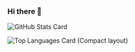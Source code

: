 ### Hi there 👋
![GitHub Stats Card](https://github-readme-stats.vercel.app/api?username=nagaoka1166)

![Top Languages Card (Compact layout)](https://github-readme-stats.vercel.app/api/top-langs/?username=nagaoka1166&layout=compact)
<!--
**nagaoka1166/nagaoka1166** is a ✨ _special_ ✨ repository because its `README.md` (this file) appears on your GitHub profile.

Here are some ideas to get you started:

- 🔭 I’m currently working on ...
- 🌱 I’m currently learning ...
- 👯 I’m looking to collaborate on ...
- 🤔 I’m looking for help with ...
- 💬 Ask me about ...
- 📫 How to reach me: ...
- 😄 Pronouns: ...
- ⚡ Fun fact: ...
-->

